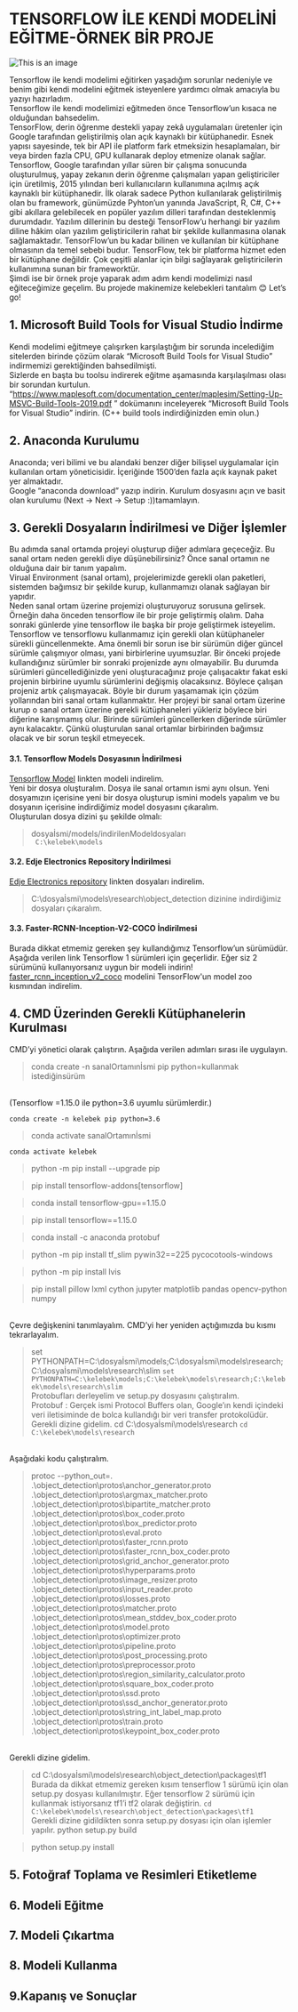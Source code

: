 # TENSORFLOW İLE KENDİ MODELİNİ EĞİTME-ÖRNEK BİR PROJE
![This is an image](https://software.intel.com/content/dam/develop/public/us/en/images/logos/tensorflow-logo-rwd.png.rendition.intel.web.864.486.png)

Tensorflow ile kendi modelimi eğitirken yaşadığım sorunlar nedeniyle ve benim gibi kendi modelini eğitmek isteyenlere yardımcı olmak amacıyla bu yazıyı hazırladım. 
<br>Tensorflow ile kendi modelimizi eğitmeden önce Tensorflow’un kısaca ne olduğundan bahsedelim.
<br>TensorFlow, derin öğrenme destekli yapay zekâ uygulamaları üretenler için Google tarafından geliştirilmiş olan açık kaynaklı bir kütüphanedir. Esnek yapısı sayesinde, tek bir API ile platform fark etmeksizin hesaplamaları, bir veya birden fazla CPU, GPU kullanarak deploy etmenize olanak sağlar.
<br>Tensorflow, Google tarafından yıllar süren bir çalışma sonucunda oluşturulmuş, yapay zekanın derin öğrenme çalışmaları yapan geliştiriciler için üretilmiş, 2015 yılından beri kullanıcıların kullanımına açılmış açık kaynaklı bir kütüphanedir. İlk olarak sadece Python kullanılarak geliştirilmiş olan bu framework, günümüzde Pyhton’un yanında JavaScript, R, C#, C++ gibi akıllara gelebilecek en popüler yazılım dilleri tarafından desteklenmiş durumdadır. Yazılım dillerinin bu desteği TensorFlow’u herhangi bir yazılım diline hâkim olan yazılım geliştiricilerin rahat bir şekilde kullanmasına olanak sağlamaktadır. TensorFlow’un bu kadar bilinen ve kullanılan bir kütüphane olmasının da temel sebebi budur. TensorFlow, tek bir platforma hizmet eden bir kütüphane değildir. Çok çeşitli alanlar için bilgi sağlayarak geliştiricilerin kullanımına sunan bir frameworktür.
<br>Şimdi ise bir örnek proje yaparak adım adım kendi modelimizi nasıl eğiteceğimize geçelim. Bu projede makinemize kelebekleri tanıtalım 😊 Let’s go!

## 1. Microsoft Build Tools for Visual Studio İndirme
Kendi modelimi eğitmeye çalışırken karşılaştığım bir sorunda incelediğim sitelerden birinde çözüm olarak “Microsoft Build Tools for Visual Studio” indirmemizi gerektiğinden bahsedilmişti. 
<br>Sizlerde en başta bu toolsu indirerek eğitme aşamasında karşılaşılması olası bir sorundan kurtulun.
<br> “https://www.maplesoft.com/documentation_center/maplesim/Setting-Up-MSVC-Build-Tools-2019.pdf ” dokümanını inceleyerek “Microsoft Build Tools for Visual Studio” indirin. (C++ build tools indirdiğinizden emin olun.)


## 2. Anaconda Kurulumu
Anaconda; veri bilimi ve bu alandaki benzer diğer bilişsel uygulamalar için kullanılan ortam yöneticisidir. İçeriğinde 1500’den fazla açık kaynak paket yer almaktadır. 
<br>Google “anaconda download” yazıp indirin. Kurulum dosyasını açın ve basit olan kurulumu (Next → Next → Setup :))tamamlayın.

## 3. Gerekli Dosyaların İndirilmesi ve Diğer İşlemler
Bu adımda sanal ortamda projeyi oluşturup diğer adımlara geçeceğiz. Bu sanal ortam neden gerekli diye düşünebilirsiniz? Önce sanal ortamın ne olduğuna dair bir tanım yapalım.
<br>Virual Environment (sanal ortam), projelerimizde gerekli olan paketleri, sistemden bağımsız bir şekilde kurup, kullanmamızı olanak sağlayan bir yapıdır. 
<br>Neden sanal ortam üzerine projemizi oluşturuyoruz sorusuna gelirsek. Örneğin daha önceden tensorflow ile bir proje geliştirmiş olalım. Daha sonraki günlerde yine tensorflow ile başka bir proje geliştirmek isteyelim. Tensorflow ve tensorflowu kullanmamız için gerekli olan kütüphaneler sürekli güncellenmekte. Ama önemli bir sorun ise bir sürümün diğer güncel sürümle çalışmıyor olması, yani birbirlerine uyumsuzlar. Bir önceki projede kullandığınız sürümler bir sonraki projenizde aynı olmayabilir. Bu durumda sürümleri güncellediğinizde yeni oluşturacağınız proje çalışacaktır fakat eski projenin birbirine uyumlu sürümlerini değişmiş olacaksınız. Böylece çalışan projeniz artık çalışmayacak. Böyle bir durum yaşamamak için çözüm yollarından biri sanal ortam kullanmaktır. Her projeyi bir sanal ortam üzerine kurup o sanal ortam üzerine gerekli kütüphaneleri yükleriz böylece biri diğerine karışmamış olur. Birinde sürümleri güncellerken diğerinde sürümler aynı kalacaktır. Çünkü oluşturulan sanal ortamlar birbirinden bağımsız olacak ve bir sorun teşkil etmeyecek.


#### 3.1. Tensorflow Models Dosyasının İndirilmesi
[Tensorflow Model](https://github.com/tensorflow/models) linkten modeli indirelim.<br> Yeni bir dosya oluşturalım. Dosya ile sanal ortamın ismi aynı olsun. Yeni dosyamızın içerisine yeni bir dosya oluşturup ismini models yapalım ve bu dosyanın içerisine indirdiğimiz model dosyasını çıkaralım. 
<br>Oluşturulan dosya dizini şu şekilde olmalı: 
> dosyaİsmi/models/indirilenModeldosyaları
<br> ` C:\kelebek\models`


#### 3.2. Edje Electronics Repository İndirilmesi
[Edje Electronics repository](https://codeload.github.com/EdjeElectronics/TensorFlow-Object-Detection-API-Tutorial-Train-Multiple-Objects-Windows-10/zip/master) linkten dosyaları indirelim.
> C:\dosyaİsmi\models\research\object_detection 
dizinine indirdiğimiz dosyaları çıkaralım.


#### 3.3. Faster-RCNN-Inception-V2-COCO İndirilmesi
Burada dikkat etmemiz gereken şey kullandığımız Tensorflow’un sürümüdür. Aşağıda verilen link Tensorflow 1 sürümleri için geçerlidir. Eğer siz 2 sürümünü kullanıyorsanız uygun bir modeli indirin!
<br>[faster_rcnn_inception_v2_coco](https://github.com/tensorflow/models/blob/master/research/object_detection/g3doc/tf1_detection_zoo.md) modelini TensorFlow'un model zoo kısmından indirelim.


## 4. CMD Üzerinden Gerekli Kütüphanelerin Kurulması
CMD’yi yönetici olarak çalıştırın. Aşağıda verilen adımları sırası ile uygulayın.
> conda create -n sanalOrtamınİsmi pip python=kullanmak istediğinsürüm

<br>(Tensorflow =1.15.0 ile python=3.6 uyumlu sürümlerdir.)

` conda create -n kelebek pip python=3.6 `

> conda activate sanalOrtamınİsmi

` conda activate kelebek `

> python -m pip install --upgrade pip

> pip install tensorflow-addons[tensorflow]

> conda install tensorflow-gpu==1.15.0

> pip install tensorflow==1.15.0

> conda install -c anaconda protobuf

> python -m pip install tf_slim pywin32==225 pycocotools-windows

> python -m pip install lvis

> pip install pillow lxml cython jupyter matplotlib pandas opencv-python numpy

<br> Çevre değişkenini tanımlayalım. CMD’yi her yeniden açtığımızda bu kısmı tekrarlayalım.
> set PYTHONPATH=C:\dosyaİsmi\models;C:\dosyaİsmi\models\research;C:\dosyaİsmi\models\research\slim
` set PYTHONPATH=C:\kelebek\models;C:\kelebek\models\research;C:\kelebek\models\research\slim `
<br> Protobufları derleyelim ve setup.py dosyasını çalıştıralım.
<br> Protobuf : Gerçek ismi Protocol Buffers olan, Google’ın kendi içindeki veri iletisiminde de bolca kullandığı bir veri transfer protokolüdür. 
<br> Gerekli dizine gidelim.
> cd C:\dosyaİsmi\models\research
` cd C:\kelebek\models\research `

<br>Aşağıdaki kodu çalıştıralım.
> protoc --python_out=. .\object_detection\protos\anchor_generator.proto .\object_detection\protos\argmax_matcher.proto .\object_detection\protos\bipartite_matcher.proto .\object_detection\protos\box_coder.proto .\object_detection\protos\box_predictor.proto .\object_detection\protos\eval.proto .\object_detection\protos\faster_rcnn.proto .\object_detection\protos\faster_rcnn_box_coder.proto .\object_detection\protos\grid_anchor_generator.proto .\object_detection\protos\hyperparams.proto .\object_detection\protos\image_resizer.proto .\object_detection\protos\input_reader.proto .\object_detection\protos\losses.proto .\object_detection\protos\matcher.proto .\object_detection\protos\mean_stddev_box_coder.proto .\object_detection\protos\model.proto .\object_detection\protos\optimizer.proto .\object_detection\protos\pipeline.proto .\object_detection\protos\post_processing.proto .\object_detection\protos\preprocessor.proto .\object_detection\protos\region_similarity_calculator.proto .\object_detection\protos\square_box_coder.proto .\object_detection\protos\ssd.proto .\object_detection\protos\ssd_anchor_generator.proto .\object_detection\protos\string_int_label_map.proto .\object_detection\protos\train.proto .\object_detection\protos\keypoint_box_coder.proto


<br> Gerekli dizine gidelim.
> cd C:\dosyaİsmi\models\research\object_detection\packages\tf1
<br> Burada da dikkat etmemiz gereken kısım tenserflow 1 sürümü için olan setup.py dosyası kullanılmıştır. Eğer tensorflow 2 sürümü için kullanmak istiyorsanız tf1’i tf2 olarak değiştirin.
` cd C:\kelebek\models\research\object_detection\packages\tf1 `
<br> Gerekli dizine gidildikten sonra setup.py dosyası için olan işlemler yapılır.
> python setup.py build

> python setup.py install


## 5. Fotoğraf Toplama ve Resimleri Etiketleme
## 6. Modeli Eğitme
## 7. Modeli Çıkartma
## 8. Modeli Kullanma
## 9.Kapanış ve Sonuçlar
